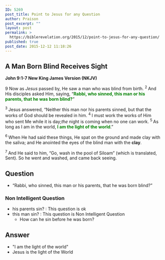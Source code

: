 ```yaml
---
ID: 5269
post_title: Point to Jesus for any Question
author: Praison
post_excerpt: ""
layout: post
permalink: >
  https://biblerevelation.org/2015/12/point-to-jesus-for-any-question/
published: true
post_date: 2015-12-12 11:18:26
---
```

<h2><strong><span id="en-NKJV-26442" class="text John-9-1">A Man Born Blind Receives Sight</span></strong></h2>
<p class="passage-display"><strong><span class="passage-display-bcv">John 9:1-7
</span><span class="passage-display-version">New King James Version (NKJV)</span></strong></p>
<p class="chapter-1"><span class="text John-9-1"><span class="chapternum">9 </span>Now as <i>Jesus</i> passed by, He saw a man who was blind from birth. </span><span id="en-NKJV-26443" class="text John-9-2"><sup class="versenum">2 </sup>And His disciples asked Him, saying, “<span style="color: #008000;"><strong>Rabbi, who sinned, this man or his parents, that he was born blind?</strong></span>”</span></p>
<span id="en-NKJV-26444" class="text John-9-3"><sup class="versenum">3 </sup>Jesus answered, <span class="woj">“Neither this man nor his parents sinned, but that the works of God should be revealed in him.</span> </span><span id="en-NKJV-26445" class="text John-9-4"><sup class="versenum">4 </sup><span class="woj">I</span><span class="woj"> must work the works of Him who sent Me while it is day;<i>the</i> night is coming when no one can work.</span> </span><span id="en-NKJV-26446" class="text John-9-5"><sup class="versenum">5 </sup><span class="woj">As long as I am in the world, <span style="color: #008000;"><strong>I am the light of the world</strong></span>.”</span></span>

<span id="en-NKJV-26447" class="text John-9-6"><sup class="versenum">6 </sup>When He had said these things, He spat on the ground and made clay with the saliva; and He anointed the eyes of the blind man with the <strong>clay</strong>.</span>

<sup class="versenum">7 </sup>And He said to him, <span class="woj">“Go, wash in the pool of Siloam”</span> (which is translated, Sent). So he went and washed, and came back seeing.
<h2><strong>Question</strong></h2>
<ul>
	<li>“Rabbi, who sinned, this man or his parents, that he was born blind?”</li>
</ul>
<h3><strong>Non Intelligent Question</strong></h3>
<ul>
	<li>his parents sin? : This question is ok</li>
	<li>this man sin? : This question is Non Intelligent Question
<ul>
	<li>How can he sin before he was born?</li>
</ul>
</li>
</ul>
<h2><strong>Answer</strong></h2>
<ul>
	<li>"I am the light of the world"</li>
	<li>Jesus is the light of the World</li>
</ul>